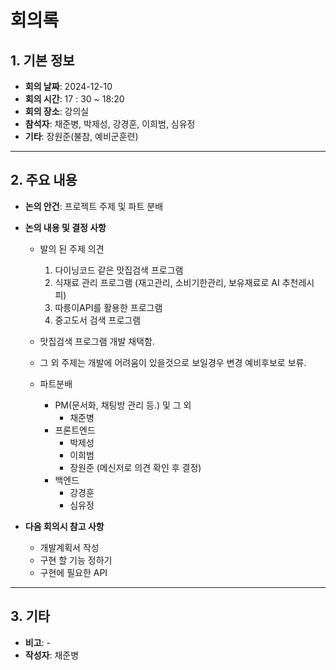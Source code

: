 # 회의록

## 1. 기본 정보

- **회의 날짜**: 2024-12-10
- **회의 시간**: 17 : 30 ~ 18:20
- **회의 장소**: 강의실
- **참석자**: 채준병, 박제성, 강경훈, 이희범, 심유정
- **기타**: 장원준(불참, 예비군훈련)

---

## 2. 주요 내용

- **논의 안건**: 프로젝트 주제 및 파트 분배
- **논의 내용 및 결정 사항**

  - 발의 된 주제 의견
    1. 다이닝코드 같은 맛집검색 프로그램
    2. 식재료 관리 프로그램 (재고관리, 소비기한관리, 보유재료로 AI 추천레시피)
    3. 따릉이API를 활용한 프로그램
    4. 중고도서 검색 프로그램
  - 맛집검색 프로그램 개발 채택함.
  - 그 외 주제는 개발에 어려움이 있을것으로 보일경우 변경 예비후보로 보류.

  - 파트분배
    - PM(문서화, 채팅방 관리 등.) 및 그 외
      - 채준병
    - 프론트엔드
      - 박제성
      - 이희범
      - 장원준 (메신저로 의견 확인 후 결정)
    - 백엔드
      - 강경훈
      - 심유정

- **다음 회의시 참고 사항**
  - 개발계획서 작성
  - 구현 할 기능 정하기
  - 구현에 필요한 API

---

## 3. 기타

- **비고**: -
- **작성자**: 채준병
